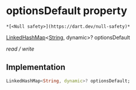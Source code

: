


# optionsDefault property




    *[<Null safety>](https://dart.dev/null-safety)*


[LinkedHashMap](https://api.flutter.dev/flutter/dart-collection/LinkedHashMap-class.html)&lt;[String](https://api.flutter.dev/flutter/dart-core/String-class.html), dynamic>? optionsDefault
  
_read / write_






## Implementation

```dart
LinkedHashMap<String, dynamic>? optionsDefault;


```







